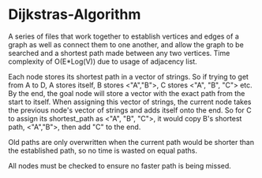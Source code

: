 # Dijkstras-Algorithm
A series of files that work together to establish vertices and edges of a graph as well as connect them to one another, and allow the graph to be searched and a shortest path made between any two vertices. Time complexity of O(E*Log(V)) due to usage of adjacency list.

Each node stores its shortest path in a vector of strings. So if trying to get from A to D, A stores itself, B stores <"A","B">, C stores <"A", "B", "C"> etc. By the end, the goal node will store a vector with the exact path from the start to itself. When assigning this vector of strings, the current node takes the previous node's vector of strings and adds itself onto the end. So for C to assign its shortest_path as <"A", "B", "C">, it would copy B's shortest path, <"A","B">, then add "C" to the end.

Old paths are only overwritten when the current path would be shorter than the established path, so no time is wasted on equal paths.

All nodes must be checked to ensure no faster path is being missed.
